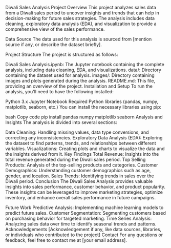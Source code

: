 Diwali Sales Analysis
Project Overview
This project analyzes sales data from a Diwali sales period to uncover insights and trends that can help in decision-making for future sales strategies. The analysis includes data cleaning, exploratory data analysis (EDA), and visualization to provide a comprehensive view of the sales performance.

Data Source
The data used for this analysis is sourced from [mention source if any, or describe the dataset briefly].

Project Structure
The project is structured as follows:

Diwali Sales Analysis.ipynb: The Jupyter notebook containing the complete analysis, including data cleaning, EDA, and visualizations.
data/: Directory containing the dataset used for analysis.
images/: Directory containing images and plots generated during the analysis.
README.md: This file, providing an overview of the project.
Installation and Setup
To run the analysis, you'll need to have the following installed:

Python 3.x
Jupyter Notebook
Required Python libraries (pandas, numpy, matplotlib, seaborn, etc.)
You can install the necessary libraries using pip:

bash
Copy code
pip install pandas numpy matplotlib seaborn
Analysis and Insights
The analysis is divided into several sections:

Data Cleaning: Handling missing values, data type conversions, and correcting any inconsistencies.
Exploratory Data Analysis (EDA): Exploring the dataset to find patterns, trends, and relationships between different variables.
Visualizations: Creating plots and charts to visualize the data and the insights derived from it.
Key Findings
Total Revenue: Insights into the total revenue generated during the Diwali sales period.
Top Selling Products: Analysis of the top-selling products and categories.
Customer Demographics: Understanding customer demographics such as age, gender, and location.
Sales Trends: Identifying trends in sales over the Diwali period.
Conclusion
The Diwali Sales Analysis provides valuable insights into sales performance, customer behavior, and product popularity. These insights can be leveraged to improve marketing strategies, optimize inventory, and enhance overall sales performance in future campaigns.

Future Work
Predictive Analysis: Implementing machine learning models to predict future sales.
Customer Segmentation: Segmenting customers based on purchasing behavior for targeted marketing.
Time Series Analysis: Analyzing sales data over time to identify seasonal trends and patterns.
Acknowledgements
[Acknowledgement if any, like data sources, libraries, or individuals who contributed to the project]
Contact
For any questions or feedback, feel free to contact me at [your email address].

